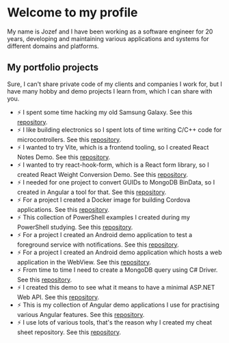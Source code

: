 # Welcome to my profile
My name is Jozef and I have been working as a software engineer for 20 years, developing and maintaining various applications and systems for different domains and platforms.

## My portfolio projects
Sure, I can't share private code of my clients and companies I work for, but I have many hobby and demo projects I learn from, which I can share with you.

- ⚡ I spent some time hacking my old Samsung Galaxy. See this [repository](https://github.com/zeroamps/android).
- ⚡ I like building electronics so I spent lots of time writing C/C++ code for microcontrollers. See this [repository](https://github.com/zeroamps/microcontrollers).
- ⚡ I wanted to try Vite, which is a frontend tooling, so I created React Notes Demo. See this [repository](https://github.com/zeroamps/react-notes-demo).
- ⚡ I wanted to try react-hook-form, which is a React form library, so I created React Weight Conversion Demo. See this [repository](https://github.com/zeroamps/react-weight-conversion-demo).
- ⚡ I needed for one project to convert GUIDs to MongoDB BinData, so I created in Angular a tool for that. See this [repository](https://github.com/zeroamps/mongodb-convert-guid-to-bindata).
- ⚡ For a project I created a Docker image for building Cordova applications. See this [repository](https://github.com/zeroamps/docker-cordova).
- ⚡ This collection of PowerShell examples I created during my PowerShell studying. See this [repository](https://github.com/zeroamps/powershell-sample-scripts).
- ⚡ For a project I created an Android demo application to test a foreground service with notifications. See this [repository](https://github.com/zeroamps/android-timer-demo).
- ⚡ For a project I created an Android demo application which hosts a web application in the WebView. See this [repository](https://github.com/zeroamps/android-webview-demo).
- ⚡ From time to time I need to create a MongoDB query using C# Driver. See this [repository](https://github.com/zeroamps/dotnet-mongodb-demo).
- ⚡ I created this demo to see what it means to have a minimal ASP.NET Web API. See this [repository](https://github.com/zeroamps/dotnet-minimal-api-demo).
- ⚡ This is my collection of Angular demo applications I use for practising various Angular features. See this [repository](https://github.com/zeroamps/angular-sample-demos).
- ⚡ I use lots of various tools, that's the reason why I created my cheat sheet repository. See this [repository](https://github.com/zeroamps/tooling).

<!--
**zeroamps/zeroamps** is a ✨ _special_ ✨ repository because its `README.md` (this file) appears on your GitHub profile.

Here are some ideas to get you started:

- 🔭 I’m currently working on ...
- 🌱 I’m currently learning ...
- 👯 I’m looking to collaborate on ...
- 🤔 I’m looking for help with ...
- 💬 Ask me about ...
- 📫 How to reach me: ...
- 😄 Pronouns: ...
- ⚡ Fun fact: ...
-->
